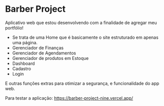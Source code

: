 # Barber Project

Aplicativo web que estou desenvolvendo com a finalidade de agregar meu portfólio!

- Se trata de uma Home que é basicamente o site estruturado em apenas uma página.
- Gerenciador de Finanças
- Gerenciador de Agendamentos
- Gerenciador de produtos em Estoque
- Dashboard
- Cadastro
- Login

E outras funções extras para otimizar a segurança, e funcionalidade do app web.

Para testar a aplicação: https://barber-project-nine.vercel.app/